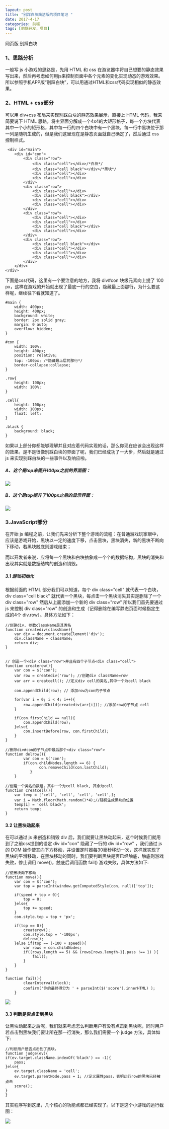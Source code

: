 ```yaml
---
layout: post
title: "别踩白块简洁版的项目笔记 "
date: 2017-4-17
categories: 前端
tags: [前端开发，项目]
---
```


网页版 别踩白块

<!-- more -->

### 1、思路分析

一般写 js 小游戏的思路是，先用 HTML 和 css 在游览器中将自己想要的静态效果写出来，然后再考虑如何用js来控制页面中各个元素的变化实现动态的游戏效果。所以参照手机APP版“别踩白块”，可以用通过HTML和css代码实现相似的静态效果。

### 2、HTML + css部分

可以用 div+css 布局来实现别踩白块的静态效果展示，直接上 HTML 代码，我来简要说下 HTML 思路，将主界面分解成一个4x4的大矩形格子，每一个方块代表其中一个小的矩形格，其中每一行的四个白块中有一个黑块，每一行中黑块位于那一列是随机生成的，但是我们这里现在是静态页面就自己确定了，然后通过 css 控制样式。

     <div id="main">
        <div id="con">
            <div class="row">
                <div class="cell"></div>/*白块*/
                <div class="cell black"></div>/*黑块*/
                <div class="cell"></div>
                <div class="cell"></div>
            </div>
            <div class="row">
                <div class="cell"></div>
                <div class="cell black"></div>
                <div class="cell"></div>
                <div class="cell"></div>
            </div>
            <div class="row">
                <div class="cell"></div>
                <div class="cell"></div>
                <div class="cell black"></div>
                <div class="cell"></div>
            </div>
            <div class="row">
                <div class="cell black"></div>
                <div class="cell"></div>
                <div class="cell"></div>
                <div class="cell"></div>
            </div>
        </div>
    </div>

下面是css代码，这里有一个要注意的地方，我将 div#con 块级元素向上提了 100 px，这样在游戏的开始就出现了最底一行的空白，隐藏最上面那行，为什么要这样呢，继续往下看就知道了。

    #main {
        width: 400px;
        height: 400px;
        background: white;
        border: 2px solid gray;
        margin: 0 auto;
        overflow: hidden;
    }

    #con {
        width: 100%;
        height: 400px;
        position: relative;
        top: -100px; /*隐藏最上层的那行*/
        border-collapse:collapse;
    }

    .row{
        height: 100px;
        width: 100%;
    }

    .cell{
        height: 100px;
        width: 100px;
        float: left;
    }

    .black {
        background: black;
    }

如果以上部分你都能够理解并且对应着代码实现的话，那么你现在应该会出现这样的效果。是不是很像别踩白块的界面了呢，我们已经成功了一大步，然后就是通过 js 来实现别踩白块的一些事件以及响应啦。

##### A、这个是top未提升100px之前的界面图：

![](http://i1.piimg.com/567571/d66af6057b91873c.png)

##### B、这个是top提升了100px之后的显示界面：

![](http://i2.muimg.com/567571/36b3c1415dd8fbba.png)


### 3.JavaScript部分 

在开始 js 编程之前，让我们先来分析下整个游戏的流程：在普通游戏玩家眼中，应该是游戏开始，黑块以一定的速度下移，点击黑块，黑块消失，新的黑块不断向下移动，若黑块触底则游戏结束；

而以开发者来说，应将每一个黑块和白块抽象成一个个的数据结构，黑块的消失和出现其实就是数据结构的创造和销毁。

##### 3.1 游戏初始化

根据前面的 HTML 部分我们可以知道，每个 div class="cell" 就代表一个白块，div class="cell black" 就代表一个黑块，每点击一个黑块消失其实是删除了一个 div class="row" 然后从上面添加一个新的 div class="row" 所以我们首先要通过 js 来控制 div class="row" 的创造和生成（记得删除在编写静态页面时候指定生成的4个 div.row）。具体方法如下：

    //创建div, 参数className是其类名
    function creatediv(className){
        var div = document.createElement('div');
        div.className = className;
        return div;
    }


    // 创造一个<div class="row">并且有四个子节点<div class="cell">
    function createrow(){
        var con = $('con');
        var row = creatediv('row'); //创建div className=row
        var arr = creatcell(); //定义div cell的类名,其中一个为cell black

        con.appendChild(row); // 添加row为con的子节点

        for(var i = 0; i < 4; i++){
            row.appendChild(creatediv(arr[i])); //添加row的子节点 cell
        }

        if(con.firstChild == null){
            con.appendChild(row);
        }else{
            con.insertBefore(row, con.firstChild);
        }
    }

    //删除div#con的子节点中最后那个<div class="row">    
    function delrow(){
            var con = $('con');
            if(con.childNodes.length == 6) {
                   con.removeChild(con.lastChild);
               }
        }    

    //创建一个类名的数组，其中一个为cell black, 其余为cell
    function creatcell(){
        var temp = ['cell', 'cell', 'cell', 'cell',];
        var i = Math.floor(Math.random()*4);//随机生成黑块的位置
        temp[i] = 'cell black';
        return temp;
    }

#### 3.2 让黑块动起来

在可以通过 js 来创造和销毁 div 后，我们就要让黑块动起来，这个时候我们就用到了之前css提到的设定 div id="con" 隐藏了一行的  div id="row" ，我们通过 js 的 DOM 操作使其向下方移动，并设置定时器每30毫秒移动一次，这样就实现了黑块的平滑移动，在黑块移动的同时，我们要判断黑块是否已经触底，触底则游戏失败，停止调用 move()，触底后调用函数 fail() 游戏失败，具体方法如下:

    //使黑块向下移动    
    function move(){
        var con = $('con');
        var top = parseInt(window.getComputedStyle(con, null)['top']);

        if(speed + top > 0){
            top = 0;
        }else{
            top += speed;
        }            
        con.style.top = top + 'px';

        if(top == 0){
            createrow();
            con.style.top = '-100px';
            delrow();
        }else if(top == (-100 + speed)){
            var rows = con.childNodes;
            if((rows.length == 5) && (rows[rows.length-1].pass !== 1) ){
                fail();
            }
        }
    }

    function fail(){
            clearInterval(clock);
            confirm('你的最终得分为 ' + parseInt($('score').innerHTML) );
        }

![](http://i1.piimg.com/567571/1aa26a8c48aeb7b8.png)

#### 3.3 判断是否点击到黑块

让黑块动起来之后呢，我们就来考虑怎么判断用户有没有点击到黑块呢，同时用户若点击到黑块我们要让所在那一行消失，那么我们需要一个 judge 方法，具体如下:

    //判断用户是否点击到了黑块，
    function judge(ev){
    if(ev.target.className.indexOf('black') == -1){
        pass;
    }else{
        ev.target.className = 'cell';
        ev.target.parentNode.pass = 1; //定义属性pass，表明此行row的黑块已经被点击
        score();
    }
    }

其实程序写到这里，几个核心的功能点都已经实现了。以下是这个小游戏的运行截图：

![](http://i4.buimg.com/567571/a71f815bd510e6d4.png)

